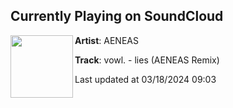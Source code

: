 ## Currently Playing on SoundCloud

[<img align="left" width="100" src="https://i1.sndcdn.com/artworks-xkGvLjYQnvttP2HT-oQB9ew-t500x500.jpg">](https://soundcloud.com/imaeneas/vowl-lies-aeneas-remix-1)

**Artist**: AENEAS 

**Track**: vowl. - lies (AENEAS Remix)

Last updated at 03/18/2024 09:03
